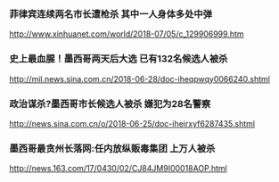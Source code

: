 ### 菲律宾连续两名市长遭枪杀 其中一人身体多处中弹
http://www.xinhuanet.com/world/2018-07/05/c_129906999.htm
### 史上最血腥！墨西哥两天后大选 已有132名候选人被杀
http://mil.news.sina.com.cn/2018-06-28/doc-iheqpwqy0066240.shtml
### 政治谋杀?墨西哥市长候选人被杀 嫌犯为28名警察
http://news.sina.com.cn/o/2018-06-25/doc-iheirxyf6287435.shtml
### 墨西哥最贪州长落网:任内放纵贩毒集团 上万人被杀
http://news.163.com/17/0430/02/CJ84JM9I00018AOP.html